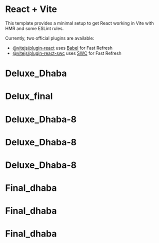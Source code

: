 # React + Vite

This template provides a minimal setup to get React working in Vite with HMR and some ESLint rules.

Currently, two official plugins are available:

- [@vitejs/plugin-react](https://github.com/vitejs/vite-plugin-react/blob/main/packages/plugin-react/README.md) uses [Babel](https://babeljs.io/) for Fast Refresh
- [@vitejs/plugin-react-swc](https://github.com/vitejs/vite-plugin-react-swc) uses [SWC](https://swc.rs/) for Fast Refresh
# Deluxe_Dhaba
# Delux_final
# Deluxe_Dhaba-8
# Deluxe_Dhaba-8
# Deluxe_Dhaba-8
# Final_dhaba
# Final_dhaba
# Final_dhaba
